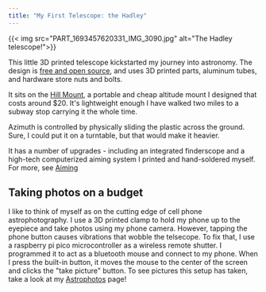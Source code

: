 ```yaml
---
title: "My First Telescope: the Hadley"
---
```


{{< img src="PART_1693457620331_IMG_3090.jpg" alt="The Hadley telescope!">}}

This little 3D printed telescope kickstarted my journey into astronomy. The design is [free and open source](https://www.printables.com/model/224383-astronomical-telescope-hadley-an-easy-assembly-hig), and uses 3D printed parts, aluminum tubes, and hardware store nuts and bolts. 

It sits on the [Hill Mount](https://www.printables.com/model/565412-hill-mount-for-hadley-telescope), a portable and cheap altitude mount I designed that costs around $20. It's lightweight enough I have walked two miles to a subway stop carrying it the whole time.

Azimuth is controlled by physically sliding the plastic across the ground. Sure, I could put it on a turntable, but that would make it heavier.

It has a number of upgrades - including an integrated finderscope and a high-tech computerized aiming system I printed and hand-soldered myself. For more, see [Aiming](./aiming)

## Taking photos on a budget

I like to think of myself as on the cutting edge of cell phone astrophotography. I use a 3D printed clamp to hold my phone up to the eyepiece and take photos using my phone camera. However, tapping the phone button causes vibrations that wobble the telsecope. To fix that, I use a raspberry pi pico microcontroller as a wireless remote shutter. I programmed it to act as a bluetooth mouse and connect to my phone. When I press the built-in button, it moves the mouse to the center of the screen and clicks the "take picture" button. To see pictures this setup has taken, take a look at my [Astrophotos](/astrophotos) page!
